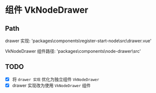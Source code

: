 # 组件 VkNodeDrawer

## Path

drawer 实现: 'packages\components\register-start-node\src\drawer.vue'

VkNodeDrawer 组件路径: 'packages\components\node-drawer\src\'

## TODO

- [x] 将 `drawer 实现` 优化为独立组件 `VkNodeDrawer`
- [x] drawer 实现改为使用 `VkNodeDrawer` 组件
